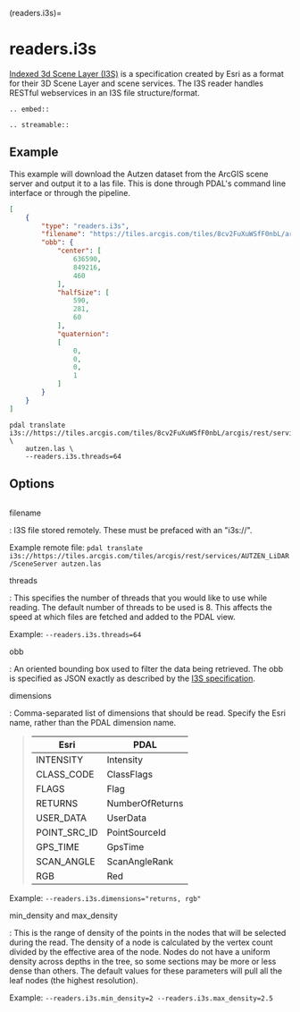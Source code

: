 (readers.i3s)=

# readers.i3s

[Indexed 3d Scene Layer (I3S)] is a specification created by Esri as a format for their
3D Scene Layer and scene services. The I3S reader handles RESTful webservices in an I3S
file structure/format.

```{eval-rst}
.. embed::
```

```{eval-rst}
.. streamable::

```

## Example

This example will download the Autzen dataset from the ArcGIS scene server and output it to a las file. This is done through PDAL's command line interface or through the pipeline.

```json
[
    {
        "type": "readers.i3s",
        "filename": "https://tiles.arcgis.com/tiles/8cv2FuXuWSfF0nbL/arcgis/rest/services/AUTZEN_LiDAR/SceneServer",
        "obb": {
            "center": [
                636590,
                849216,
                460
            ],
            "halfSize": [
                590,
                281,
                60
            ],
            "quaternion":
            [
                0,
                0,
                0,
                1
            ]
        }
    }
]
```

```
pdal translate i3s://https://tiles.arcgis.com/tiles/8cv2FuXuWSfF0nbL/arcgis/rest/services/AUTZEN_LiDAR/SceneServer \
    autzen.las \
    --readers.i3s.threads=64
```

## Options

```{include} reader_opts.md
```

filename

: I3S file stored remotely. These must be prefaced with an "i3s://".

  Example remote file: `pdal translate i3s://https://tiles.arcgis.com/tiles/arcgis/rest/services/AUTZEN_LiDAR/SceneServer autzen.las`

threads

: This specifies the number of threads that you would like to use while
  reading. The default number of threads to be used is 8. This affects
  the speed at which files are fetched and added to the PDAL view.

  Example: `--readers.i3s.threads=64`

obb

: An oriented bounding box used to filter the data being retrieved.  The obb
  is specified as JSON exactly as described by the [I3S specification].

dimensions

: Comma-separated list of dimensions that should be read.  Specify the
  Esri name, rather than the PDAL dimension name.

  > | Esri         | PDAL            |
  > | ------------ | --------------- |
  > | INTENSITY    | Intensity       |
  > | CLASS_CODE   | ClassFlags      |
  > | FLAGS        | Flag            |
  > | RETURNS      | NumberOfReturns |
  > | USER_DATA    | UserData        |
  > | POINT_SRC_ID | PointSourceId   |
  > | GPS_TIME     | GpsTime         |
  > | SCAN_ANGLE   | ScanAngleRank   |
  > | RGB          | Red             |

  Example: `--readers.i3s.dimensions="returns, rgb"`

min_density and max_density

: This is the range of density of the points in the nodes that will be selected during the read. The density of a node is calculated by the vertex count divided by the effective area of the node. Nodes do not have a uniform density across depths in the tree, so some sections may be more or less dense than others. The default values for these parameters will pull all the leaf nodes (the highest resolution).

  Example: `--readers.i3s.min_density=2 --readers.i3s.max_density=2.5`

[i3s specification]: https://github.com/Esri/i3s-spec/blob/master/docs/2.0/obb.cmn.md
[indexed 3d scene layer (i3s)]: https://github.com/Esri/i3s-spec/blob/master/format/Indexed%203d%20Scene%20Layer%20Format%20Specification.md

